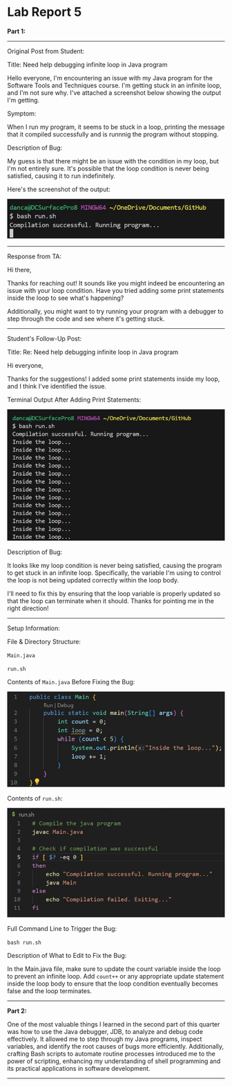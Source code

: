 # Lab Report 5

**Part 1:**

---

Original Post from Student:

Title: Need help debugging infinite loop in Java program

Hello everyone, 
I'm encountering an issue with my Java program for the Software Tools and Techniques course. I'm getting stuck in an infinite loop, and I'm not sure why. I've attached a screenshot below showing the output I'm getting.

Symptom:

When I run my program, it seems to be stuck in a loop, printing the message that it compiled successfully and is runnnig the program without stopping.

Description of Bug:

My guess is that there might be an issue with the condition in my loop, but I'm not entirely sure. It's possible that the loop condition is never being satisfied, causing it to run indefinitely.

Here's the screenshot of the output:

![Image](https://github.com/dacamp20/cse15l-lab-reports/blob/main/lr5-3.jpg?raw=true) 

---

Response from TA:

Hi there,

Thanks for reaching out! It sounds like you might indeed be encountering an issue with your loop condition. Have you tried adding some print statements inside the loop to see what's happening?

Additionally, you might want to try running your program with a debugger to step through the code and see where it's getting stuck.

---

Student's Follow-Up Post:

Title: Re: Need help debugging infinite loop in Java program

Hi everyone,

Thanks for the suggestions! I added some print statements inside my loop, and I think I've identified the issue.

Terminal Output After Adding Print Statements:

![Image](https://github.com/dacamp20/cse15l-lab-reports/blob/main/lr5-1.jpg?raw=true)

Description of Bug:

It looks like my loop condition is never being satisfied, causing the program to get stuck in an infinite loop. Specifically, the variable I'm using to control the loop is not being updated correctly within the loop body.

I'll need to fix this by ensuring that the loop variable is properly updated so that the loop can terminate when it should. Thanks for pointing me in the right direction!

---

Setup Information:

File & Directory Structure:

`Main.java`

`run.sh`

Contents of `Main.java` Before Fixing the Bug:

![Image](https://github.com/dacamp20/cse15l-lab-reports/blob/main/lr5-4.jpg?raw=true)

Contents of `run.sh`:

![Image](https://github.com/dacamp20/cse15l-lab-reports/blob/main/lr5-2.jpg?raw=true)

Full Command Line to Trigger the Bug:

`bash run.sh`

Description of What to Edit to Fix the Bug:

In the Main.java file, make sure to update the count variable inside the loop to prevent an infinite loop. Add `count++` or any appropriate update statement inside the loop body to ensure that the loop condition eventually becomes false and the loop terminates.

---

**Part 2:**

One of the most valuable things I learned in the second part of this quarter was how to use the Java debugger, JDB, to analyze and debug code effectively. It allowed me to step through my Java programs, inspect variables, and identify the root causes of bugs more efficiently. Additionally, crafting Bash scripts to automate routine processes introduced me to the power of scripting, enhancing my understanding of shell programming and its practical applications in software development.

---
